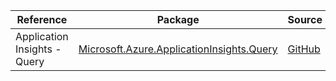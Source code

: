 | Reference | Package | Source |
|---|---|---|
|Application Insights - Query|[Microsoft.Azure.ApplicationInsights.Query](https://www.nuget.org/packages/Microsoft.Azure.ApplicationInsights.Query)|[GitHub](https://github.com/Azure/azure-sdk-for-net/blob/main/)|
